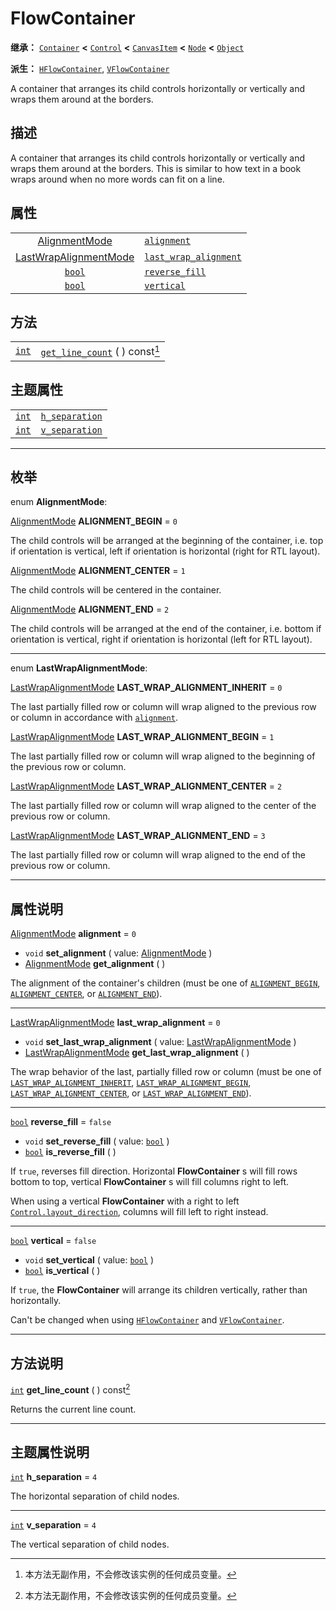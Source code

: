 <!-- ⚠ 请勿编辑本文件 ⚠ -->
<!-- 本文档使用脚本从 WeDot 引擎源码仓库生成。 -->
<!-- 生成脚本：https://github.com/WeDot-Engine/WeDot/tree/4.3/doc/tools/make_md.py； -->
<!-- 原文件：https://github.com/WeDot-Engine/WeDot/tree/4.3/doc/classes/FlowContainer.xml。 -->

<div id="_class_flowcontainer"></div>

# FlowContainer

**继承：** [`Container`](class_container.md) **<** [`Control`](class_control.md) **<** [`CanvasItem`](class_canvasitem.md) **<** [`Node`](class_node.md) **<** [`Object`](class_object.md)

**派生：** [`HFlowContainer`](class_hflowcontainer.md), [`VFlowContainer`](class_vflowcontainer.md)

A container that arranges its child controls horizontally or vertically and wraps them around at the borders.

## 描述

A container that arranges its child controls horizontally or vertically and wraps them around at the borders. This is similar to how text in a book wraps around when no more words can fit on a line.

## 属性

|||
|:-:|:--|
| [AlignmentMode](#enum_flowcontainer_alignmentmode)                 | [`alignment`](#class_flowcontainer_property_alignment)                     | ``0``     |
| [LastWrapAlignmentMode](#enum_flowcontainer_lastwrapalignmentmode) | [`last_wrap_alignment`](#class_flowcontainer_property_last_wrap_alignment) | ``0``     |
| [`bool`](class_bool.md)                                            | [`reverse_fill`](#class_flowcontainer_property_reverse_fill)               | ``false`` |
| [`bool`](class_bool.md)                                            | [`vertical`](#class_flowcontainer_property_vertical)                       | ``false`` |

## 方法

|||
|:-:|:--|
| [`int`](class_int.md) | [`get_line_count`](class_flowcontainermd#class_flowcontainer_method_get_line_count) ( ) const[^const] |

## 主题属性

|||
|:-:|:--|
| [`int`](class_int.md) | [`h_separation`](#class_flowcontainer_theme_constant_h_separation) | ``4`` |
| [`int`](class_int.md) | [`v_separation`](#class_flowcontainer_theme_constant_v_separation) | ``4`` |

<!-- rst-class:: classref-section-separator -->

---

## 枚举

<div id="_class_enum_flowcontainer_alignmentmode"></div>

enum **AlignmentMode**: <div id="enum_flowcontainer_alignmentmode"></div>

<div id="_class_flowcontainer_constant_alignment_begin"></div>

[AlignmentMode](#enum_flowcontainer_alignmentmode) **ALIGNMENT_BEGIN** = ``0``

The child controls will be arranged at the beginning of the container, i.e. top if orientation is vertical, left if orientation is horizontal (right for RTL layout).

<div id="_class_flowcontainer_constant_alignment_center"></div>

[AlignmentMode](#enum_flowcontainer_alignmentmode) **ALIGNMENT_CENTER** = ``1``

The child controls will be centered in the container.

<div id="_class_flowcontainer_constant_alignment_end"></div>

[AlignmentMode](#enum_flowcontainer_alignmentmode) **ALIGNMENT_END** = ``2``

The child controls will be arranged at the end of the container, i.e. bottom if orientation is vertical, right if orientation is horizontal (left for RTL layout).

<!-- rst-class:: classref-item-separator -->

---

<div id="_class_enum_flowcontainer_lastwrapalignmentmode"></div>

enum **LastWrapAlignmentMode**: <div id="enum_flowcontainer_lastwrapalignmentmode"></div>

<div id="_class_flowcontainer_constant_last_wrap_alignment_inherit"></div>

[LastWrapAlignmentMode](#enum_flowcontainer_lastwrapalignmentmode) **LAST_WRAP_ALIGNMENT_INHERIT** = ``0``

The last partially filled row or column will wrap aligned to the previous row or column in accordance with [`alignment`](#class_flowcontainer_property_alignment).

<div id="_class_flowcontainer_constant_last_wrap_alignment_begin"></div>

[LastWrapAlignmentMode](#enum_flowcontainer_lastwrapalignmentmode) **LAST_WRAP_ALIGNMENT_BEGIN** = ``1``

The last partially filled row or column will wrap aligned to the beginning of the previous row or column.

<div id="_class_flowcontainer_constant_last_wrap_alignment_center"></div>

[LastWrapAlignmentMode](#enum_flowcontainer_lastwrapalignmentmode) **LAST_WRAP_ALIGNMENT_CENTER** = ``2``

The last partially filled row or column will wrap aligned to the center of the previous row or column.

<div id="_class_flowcontainer_constant_last_wrap_alignment_end"></div>

[LastWrapAlignmentMode](#enum_flowcontainer_lastwrapalignmentmode) **LAST_WRAP_ALIGNMENT_END** = ``3``

The last partially filled row or column will wrap aligned to the end of the previous row or column.

<!-- rst-class:: classref-section-separator -->

---

## 属性说明

<div id="_class_flowcontainer_property_alignment"></div>

[AlignmentMode](#enum_flowcontainer_alignmentmode) **alignment** = ``0`` <div id="class_flowcontainer_property_alignment"></div>

- `void` **set_alignment** ( value: [AlignmentMode](#enum_flowcontainer_alignmentmode) )
- [AlignmentMode](#enum_flowcontainer_alignmentmode) **get_alignment** ( )

The alignment of the container's children (must be one of [`ALIGNMENT_BEGIN`](#class_flowcontainer_constant_alignment_begin), [`ALIGNMENT_CENTER`](#class_flowcontainer_constant_alignment_center), or [`ALIGNMENT_END`](#class_flowcontainer_constant_alignment_end)).

<!-- rst-class:: classref-item-separator -->

---

<div id="_class_flowcontainer_property_last_wrap_alignment"></div>

[LastWrapAlignmentMode](#enum_flowcontainer_lastwrapalignmentmode) **last_wrap_alignment** = ``0`` <div id="class_flowcontainer_property_last_wrap_alignment"></div>

- `void` **set_last_wrap_alignment** ( value: [LastWrapAlignmentMode](#enum_flowcontainer_lastwrapalignmentmode) )
- [LastWrapAlignmentMode](#enum_flowcontainer_lastwrapalignmentmode) **get_last_wrap_alignment** ( )

The wrap behavior of the last, partially filled row or column (must be one of [`LAST_WRAP_ALIGNMENT_INHERIT`](#class_flowcontainer_constant_last_wrap_alignment_inherit), [`LAST_WRAP_ALIGNMENT_BEGIN`](#class_flowcontainer_constant_last_wrap_alignment_begin), [`LAST_WRAP_ALIGNMENT_CENTER`](#class_flowcontainer_constant_last_wrap_alignment_center), or [`LAST_WRAP_ALIGNMENT_END`](#class_flowcontainer_constant_last_wrap_alignment_end)).

<!-- rst-class:: classref-item-separator -->

---

<div id="_class_flowcontainer_property_reverse_fill"></div>

[`bool`](class_bool.md) **reverse_fill** = ``false`` <div id="class_flowcontainer_property_reverse_fill"></div>

- `void` **set_reverse_fill** ( value: [`bool`](class_bool.md) )
- [`bool`](class_bool.md) **is_reverse_fill** ( )

If `true`, reverses fill direction. Horizontal **FlowContainer** s will fill rows bottom to top, vertical **FlowContainer** s will fill columns right to left.

When using a vertical **FlowContainer** with a right to left [`Control.layout_direction`](#class_control_property_layout_direction), columns will fill left to right instead.

<!-- rst-class:: classref-item-separator -->

---

<div id="_class_flowcontainer_property_vertical"></div>

[`bool`](class_bool.md) **vertical** = ``false`` <div id="class_flowcontainer_property_vertical"></div>

- `void` **set_vertical** ( value: [`bool`](class_bool.md) )
- [`bool`](class_bool.md) **is_vertical** ( )

If `true`, the **FlowContainer** will arrange its children vertically, rather than horizontally.

Can't be changed when using [`HFlowContainer`](class_hflowcontainer.md) and [`VFlowContainer`](class_vflowcontainer.md).

<!-- rst-class:: classref-section-separator -->

---

## 方法说明

<div id="_class_flowcontainer_method_get_line_count"></div>

[`int`](class_int.md) **get_line_count** ( ) const[^const]<div id="class_flowcontainer_method_get_line_count"></div>

Returns the current line count.

<!-- rst-class:: classref-section-separator -->

---

## 主题属性说明

<div id="_class_flowcontainer_theme_constant_h_separation"></div>

[`int`](class_int.md) **h_separation** = ``4`` <div id="class_flowcontainer_theme_constant_h_separation"></div>

The horizontal separation of child nodes.

<!-- rst-class:: classref-item-separator -->

---

<div id="_class_flowcontainer_theme_constant_v_separation"></div>

[`int`](class_int.md) **v_separation** = ``4`` <div id="class_flowcontainer_theme_constant_v_separation"></div>

The vertical separation of child nodes.

[^virtual]: 本方法通常需要用户覆盖才能生效。
[^const]: 本方法无副作用，不会修改该实例的任何成员变量。
[^vararg]: 本方法除了能接受在此处描述的参数外，还能够继续接受任意数量的参数。
[^constructor]: 本方法用于构造某个类型。
[^static]: 调用本方法无需实例，可直接使用类名进行调用。
[^operator]: 本方法描述的是使用本类型作为左操作数的有效运算符。
[^bitfield]: 这个值是由下列位标志构成位掩码的整数。
[^void]: 无返回值。

